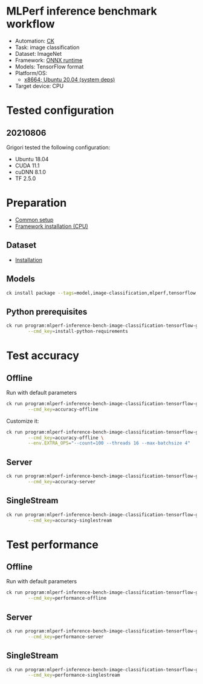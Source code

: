 # MLPerf inference benchmark workflow

* Automation: [CK](https://github.com/ctuning/ck)
* Task: image classification
* Dataset: ImageNet
* Framework: [ONNX runtime](https://github.com/tensorflow/tensorflow)
* Models: TensorFlow format
* Platform/OS: 
  * [x8664; Ubuntu 20.04 (system deps)](https://github.com/ctuning/ck/blob/master/docs/mlperf-automation/platform/x8664-ubuntu.md)
* Target device: CPU

# Tested configuration

## 20210806

Grigori tested the following configuration:
* Ubuntu 18.04
* CUDA 11.1
* cuDNN 8.1.0
* TF 2.5.0

# Preparation

* [Common setup](https://github.com/ctuning/ck/blob/master/docs/mlperf-automation/setup/common.md)
* [Framework installation (CPU)](https://github.com/ctuning/ck/blob/master/docs/mlperf-automation/setup/framework-tf.md)

## Dataset

* [Installation](https://github.com/ctuning/ck/blob/master/docs/mlperf-automation/datasets/imagenet2012.md)

## Models

```bash
ck install package --tags=model,image-classification,mlperf,tensorflow,resnet50
```

## Python prerequisites

```bash
ck run program:mlperf-inference-bench-image-classification-tensorflow-gpu \
        --cmd_key=install-python-requirements
```

# Test accuracy

## Offline

Run with default parameters
```bash
ck run program:mlperf-inference-bench-image-classification-tensorflow-gpu \
        --cmd_key=accuracy-offline
```

Customize it:
```bash
ck run program:mlperf-inference-bench-image-classification-tensorflow-gpu \
        --cmd_key=accuracy-offline \
        --env.EXTRA_OPS="--count=100 --threads 16 --max-batchsize 4"

```

## Server

```bash
ck run program:mlperf-inference-bench-image-classification-tensorflow-gpu \
        --cmd_key=accuracy-server
```

## SingleStream

```bash
ck run program:mlperf-inference-bench-image-classification-tensorflow-gpu \
        --cmd_key=accuracy-singlestream
```


# Test performance 


## Offline

Run with default parameters
```bash
ck run program:mlperf-inference-bench-image-classification-tensorflow-gpu \
        --cmd_key=performance-offline
```

## Server

```bash
ck run program:mlperf-inference-bench-image-classification-tensorflow-gpu \
        --cmd_key=performance-server
```

## SingleStream

```bash
ck run program:mlperf-inference-bench-image-classification-tensorflow-gpu \
        --cmd_key=performance-singlestream
```
